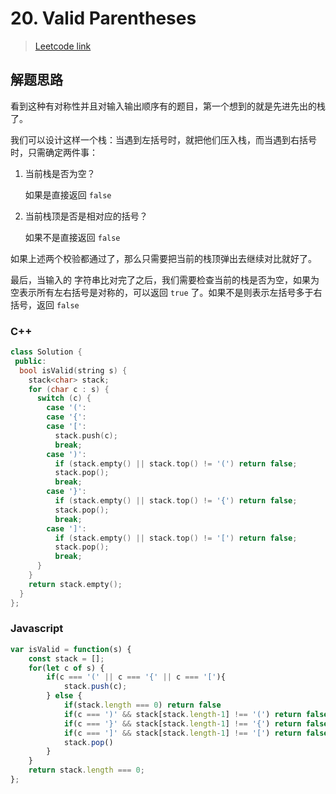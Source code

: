 # 20. Valid Parentheses

> [Leetcode link](https://leetcode.com/problems/valid-parentheses/description/)

## 解题思路

看到这种有对称性并且对输入输出顺序有的题目，第一个想到的就是先进先出的栈了。

我们可以设计这样一个栈：当遇到左括号时，就把他们压入栈，而当遇到右括号时，只需确定两件事：

1. 当前栈是否为空？

   如果是直接返回 `false`

2. 当前栈顶是否是相对应的括号？

   如果不是直接返回 `false`

如果上述两个校验都通过了，那么只需要把当前的栈顶弹出去继续对比就好了。

最后，当输入的 字符串比对完了之后，我们需要检查当前的栈是否为空，如果为空表示所有左右括号是对称的，可以返回 `true` 了。如果不是则表示左括号多于右括号，返回 `false`

### C++

```cpp
class Solution {
 public:
  bool isValid(string s) {
    stack<char> stack;
    for (char c : s) {
      switch (c) {
        case '(':
        case '{':
        case '[':
          stack.push(c);
          break;
        case ')':
          if (stack.empty() || stack.top() != '(') return false;
          stack.pop();
          break;
        case '}':
          if (stack.empty() || stack.top() != '{') return false;
          stack.pop();
          break;
        case ']':
          if (stack.empty() || stack.top() != '[') return false;
          stack.pop();
          break;
      }
    }
    return stack.empty();
  }
};
```



### Javascript

```js
var isValid = function(s) {
    const stack = [];
    for(let c of s) {
        if(c === '(' || c === '{' || c === '['){
            stack.push(c);
        } else {
            if(stack.length === 0) return false
            if(c === ')' && stack[stack.length-1] !== '(') return false;
            if(c === '}' && stack[stack.length-1] !== '{') return false;
            if(c === ']' && stack[stack.length-1] !== '[') return false;
            stack.pop()
        }
    }
    return stack.length === 0;
};
```


